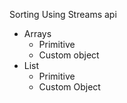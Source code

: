 Sorting Using Streams api
- Arrays
  - Primitive
  - Custom object
- List
  - Primitive
  - Custom Object
